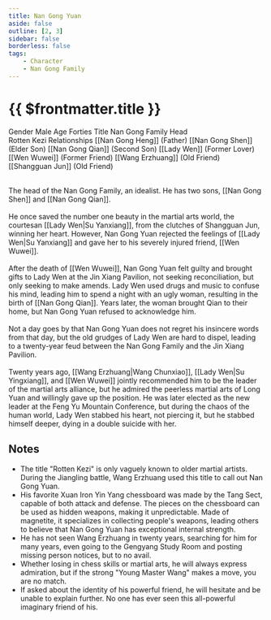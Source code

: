 ```yaml
---
title: Nan Gong Yuan
aside: false
outline: [2, 3]
sidebar: false
borderless: false
tags:
    - Character
    - Nan Gong Family
---
```


# {{ $frontmatter.title }}

<ChTabs position="bottom">
	<ChTab title="Nan Gong Yuan">
		<Ch src='/images/characters/special101/normal.webp' position='right'/>
		<ChName nameZh='南宮遠' nameEn='Nan Gong Yuan' position='right' />
		<ChTable>
			<ChTr>
				<ChTd isTitle=true>
					Gender
				</ChTd>
				<ChTd>
					Male
				</ChTd>
			</ChTr>
			<ChTr>
				<ChTd isTitle=true>
					Age
				</ChTd>
				<ChTd>
					Forties
				</ChTd>
			</ChTr>
			<ChTr>
				<ChTd isTitle=true>
					Title
				</ChTd>
				<ChTd>
					Nan Gong Family Head<br>Rotten Kezi
				</ChTd>
			</ChTr>
			<ChTr>
				<ChTd isTitle=true position='center'>
					Relationships
				</ChTd>
			</ChTr>
			<ChTr>
				<ChTd position='center'>
					[[Nan Gong Heng]] (Father)
				</ChTd>
			</ChTr>
			<ChTr>
				<ChTd position='center'>
					[[Nan Gong Shen]] (Elder Son)
				</ChTd>
			</ChTr>
			<ChTr>
				<ChTd position='center'>
					[[Nan Gong Qian]] (Second Son)
				</ChTd>
			</ChTr>
			<ChTr>
				<ChTd position='center'>
					[[Lady Wen]] (Former Lover)
				</ChTd>
			</ChTr>
			<ChTr>
				<ChTd position='center'>
					[[Wen Wuwei]] (Former Friend)
				</ChTd>
			</ChTr>
			<ChTr>
				<ChTd position='center'>
					[[Wang Erzhuang]] (Old Friend)
				</ChTd>
			</ChTr>
			<ChTr>
				<ChTd position='center'>
					[[Shangguan Jun]] (Old Friend)
				</ChTd>
			</ChTr>
		</ChTable>
	</ChTab>
</ChTabs>
<br><br>

The head of the Nan Gong Family, an idealist. He has two sons, [[Nan Gong Shen]] and [[Nan Gong Qian]].
<br><br>
He once saved the number one beauty in the martial arts world, the courtesan [[Lady Wen|Su Yanxiang]], from the clutches of Shangguan Jun, winning her heart. However, Nan Gong Yuan rejected the feelings of [[Lady Wen|Su Yanxiang]] and gave her to his severely injured friend, [[Wen Wuwei]].
<br><br>
After the death of [[Wen Wuwei]], Nan Gong Yuan felt guilty and brought gifts to Lady Wen at the Jin Xiang Pavilion, not seeking reconciliation, but only seeking to make amends. Lady Wen used drugs and music to confuse his mind, leading him to spend a night with an ugly woman, resulting in the birth of [[Nan Gong Qian]]. Years later, the woman brought Qian to their home, but Nan Gong Yuan refused to acknowledge him.
<br><br>
Not a day goes by that Nan Gong Yuan does not regret his insincere words from that day, but the old grudges of Lady Wen are hard to dispel, leading to a twenty-year feud between the Nan Gong Family and the Jin Xiang Pavilion.
<br><br>
Twenty years ago, [[Wang Erzhuang|Wang Chunxiao]], [[Lady Wen|Su Yingxiang]], and [[Wen Wuwei]] jointly recommended him to be the leader of the martial arts alliance, but he admired the peerless martial arts of Long Yuan and willingly gave up the position. He was later elected as the new leader at the Feng Yu Mountain Conference, but during the chaos of the human world, Lady Wen stabbed his heart, not piercing it, but he stabbed himself deeper, dying in a double suicide with her.

## Notes

-   The title "Rotten Kezi" is only vaguely known to older martial artists. During the Jiangling battle, Wang Erzhuang used this title to call out Nan Gong Yuan.
-   His favorite Xuan Iron Yin Yang chessboard was made by the Tang Sect, capable of both attack and defense. The pieces on the chessboard can be used as hidden weapons, making it unpredictable. Made of magnetite, it specializes in collecting people's weapons, leading others to believe that Nan Gong Yuan has exceptional internal strength.
-   He has not seen Wang Erzhuang in twenty years, searching for him for many years, even going to the Gengyang Study Room and posting missing person notices, but to no avail.
-   Whether losing in chess skills or martial arts, he will always express admiration, but if the strong "Young Master Wang" makes a move, you are no match.
-   If asked about the identity of his powerful friend, he will hesitate and be unable to explain further. No one has ever seen this all-powerful imaginary friend of his.